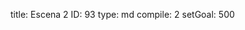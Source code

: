 title:          Escena 2
ID:             93
type:           md
compile:        2
setGoal:        500


